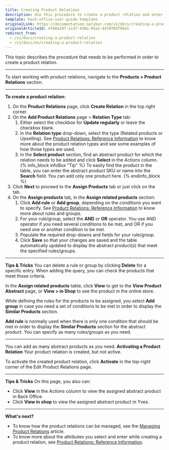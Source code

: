 ```yaml
---
title: Creating Product Relations
description: Use this procedure to create a product relation and enter all the required values in the Back Office.
template: back-office-user-guide-template
originalLink: https://documentation.spryker.com/v1/docs/creating-a-product-relation
originalArticleId: 4f80a197-1cd7-438a-95a2-4470f03f9be5
redirect_from:
  - /v1/docs/creating-a-product-relation
  - /v1/docs/en/creating-a-product-relation
---
```


This topic describes the procedure that needs to be performed in order to create a product relation.
***
To start working with product relations, navigate to the **Products > Product Relations** section.
***
**To create a product relation:**
1. On the **Product Relations** page, click **Create Relation** in the top right corner.
2. On the **Add Product Relations** page > **Relation Type** tab:
    1. Either select the checkbox for **Update regularly** or leave the checkbox blank.
    2. In the **Relation type** drop-down, select the type (Related products or Upselling). See [Product Relations: Reference Information](/docs/scos/user/back-office-user-guides/{{page.version}}/merchandising/product-relations/references/product-relations-reference-information.html) to know more about the product relation types and see some examples of how those types are used.
    3. In the **Select product** section, find an abstract product for which the relation needs to be added and click **Select** in the _Actions_ column.
    {% info_block infoBox "Tip" %}
To easily find the product in the table, you can enter the abstract product SKU or name into the **Search** field. You can add only one product here.
{% endinfo_block %}
3. Click **Next** to proceed to the **Assign Products** tab or just click on the tab.
4. On the **Assign products** tab, in the **Assign related products** section:
    1. Click **Add rule** or **Add group**, depending on the conditions you want to specify. See [Product Relations: Reference Information](/docs/scos/user/back-office-user-guides/{{page.version}}/merchandising/product-relations/references/product-relations-reference-information.html) to know more about rules and groups.
    2. For your rule/group, select the **AND** or **OR** operator. You use AND operator if you need several conditions to be met, and OR if you need one or another condition to be met.
    3. Populate the required drop-downs and fields for your rule/group.
    4. Click **Save** so that your changes are saved and the table automatically updated to display the abstract product(s) that meet the specified rules/groups.
***
**Tips & Tricks**
You can delete a rule or group by clicking **Delete** for a specific entry.
When adding the query, you can check the products that meet those criteria.

In the **Assign related products** table, click **View** to get to the **View Product Abstract** page, or **View > in Shop** to see the product in the online store.

While defining the rules for the products to be assigned, you select **Add group** in case you need a set of conditions to be met in order to display the **Similar Products** section.

**Add rule** is normally used when there is only one condition that should be met in order to display the **Similar Products** section for the abstract product. You can specify as many rules/groups as you need.
***
You can add as many abstract products as you need.
**Activating a Product Relation**
Your product relation is created, but not active.

To activate the created product relation, click **Activate** in the top-right corner of the Edit Product Relations page.
***
**Tips & Tricks**
On this page, you also can:
* Click **View** in the _Actions_ column to view the assigned abstract product in Back Office.
* Click **View in shop** to view the assigned abstract product in Yves.
***
**What's next?**

* To know how the product relations can be managed, see the [Managing Product Relations](/docs/scos/user/back-office-user-guides/{{page.version}}/merchandising/product-relations/managing-product-relations.html) article.
* To know more about the attributes you select and enter while creating a product relation, see [Product Relations: Reference Information](/docs/scos/user/back-office-user-guides/{{page.version}}/merchandising/product-relations/references/product-relations-reference-information.html).
